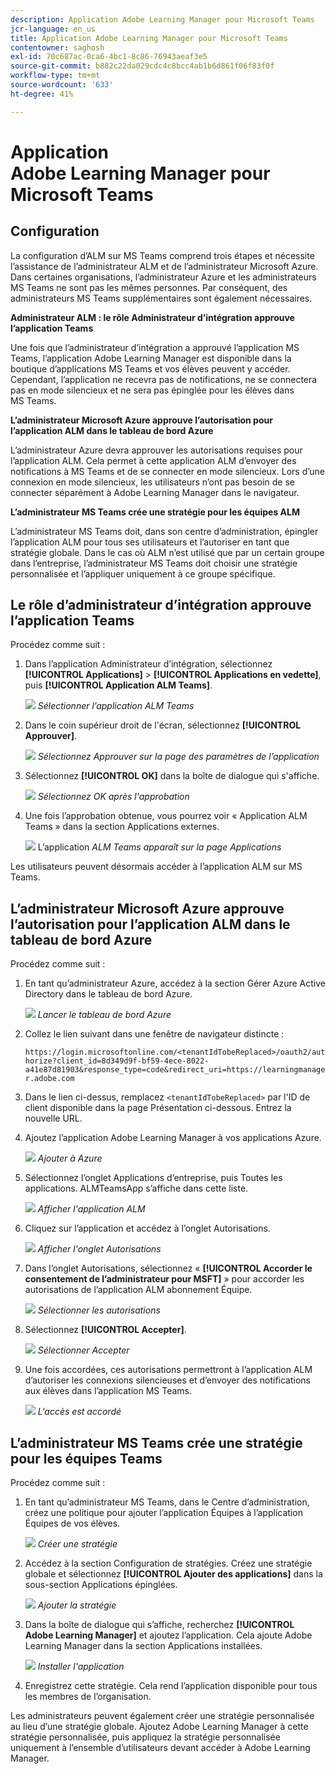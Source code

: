```yaml
---
description: Application Adobe Learning Manager pour Microsoft Teams
jcr-language: en_us
title: Application Adobe Learning Manager pour Microsoft Teams
contentowner: saghosh
exl-id: 70c687ac-0ca6-4bc1-8c86-76943aeaf3e5
source-git-commit: b882c22da029cdc4c8bcc4ab1b6d861f06f83f0f
workflow-type: tm+mt
source-wordcount: '633'
ht-degree: 41%

---
```


# Application Adobe Learning Manager pour Microsoft Teams

## Configuration

La configuration d’ALM sur MS Teams comprend trois étapes et nécessite l’assistance de l’administrateur ALM et de l’administrateur Microsoft Azure. Dans certaines organisations, l’administrateur Azure et les administrateurs MS Teams ne sont pas les mêmes personnes. Par conséquent, des administrateurs MS Teams supplémentaires sont également nécessaires.

**Administrateur ALM : le rôle Administrateur d’intégration approuve l’application Teams**

Une fois que l’administrateur d’intégration a approuvé l’application MS Teams, l’application Adobe Learning Manager est disponible dans la boutique d’applications MS Teams et vos élèves peuvent y accéder. Cependant, l’application ne recevra pas de notifications, ne se connectera pas en mode silencieux et ne sera pas épinglée pour les élèves dans MS Teams.

**L’administrateur Microsoft Azure approuve l’autorisation pour l’application ALM dans le tableau de bord Azure**

L’administrateur Azure devra approuver les autorisations requises pour l’application ALM. Cela permet à cette application ALM d’envoyer des notifications à MS Teams et de se connecter en mode silencieux. Lors d’une connexion en mode silencieux, les utilisateurs n’ont pas besoin de se connecter séparément à Adobe Learning Manager dans le navigateur.

**L’administrateur MS Teams crée une stratégie pour les équipes ALM**

L’administrateur MS Teams doit, dans son centre d’administration, épingler l’application ALM pour tous ses utilisateurs et l’autoriser en tant que stratégie globale. Dans le cas où ALM n’est utilisé que par un certain groupe dans l’entreprise, l’administrateur MS Teams doit choisir une stratégie personnalisée et l’appliquer uniquement à ce groupe spécifique.

## Le rôle d’administrateur d’intégration approuve l’application Teams

Procédez comme suit :

1. Dans l’application Administrateur d’intégration, sélectionnez **[!UICONTROL Applications]** > **[!UICONTROL Applications en vedette]**, puis **[!UICONTROL Application ALM Teams]**.

   ![](assets/featuredapps.jpg)
   *Sélectionner l’application ALM Teams*

1. Dans le coin supérieur droit de l&#39;écran, sélectionnez **[!UICONTROL Approuver]**.

   ![](assets/integration_admin_approval_form.jpg)
   *Sélectionnez Approuver sur la page des paramètres de l’application*

1. Sélectionnez **[!UICONTROL OK]** dans la boîte de dialogue qui s&#39;affiche.

   ![](assets/integration_admin_approved_dialog_box.jpg)
   *Sélectionnez OK après l&#39;approbation*

1. Une fois l’approbation obtenue, vous pourrez voir « Application ALM Teams » dans la section Applications externes.

   ![](assets/integration_admin_external_apps.jpg)
   L’application *ALM Teams apparaît sur la page Applications*

Les utilisateurs peuvent désormais accéder à l’application ALM sur MS Teams.

## L’administrateur Microsoft Azure approuve l’autorisation pour l’application ALM dans le tableau de bord Azure

Procédez comme suit :

1. En tant qu’administrateur Azure, accédez à la section Gérer Azure Active Directory dans le tableau de bord Azure.

   ![](assets/microsoft_azure.jpg)
   *Lancer le tableau de bord Azure*

1. Collez le lien suivant dans une fenêtre de navigateur distincte :

   `https://login.microsoftonline.com/<tenantIdTobeReplaced>/oauth2/authorize?client_id=8d349d9f-bf59-4ece-8022-a41e87d81903&response_type=code&redirect_uri=https://learningmanager.adobe.com`

1. Dans le lien ci-dessus, remplacez `<tenantIdTobeReplaced>` par l&#39;ID de client disponible dans la page Présentation ci-dessous. Entrez la nouvelle URL.

1. Ajoutez l’application Adobe Learning Manager à vos applications Azure.

   ![](assets/microsoft_azure_dashboard.jpg)
   *Ajouter à Azure*

1. Sélectionnez l’onglet Applications d’entreprise, puis Toutes les applications. ALMTeamsApp s’affiche dans cette liste.

   ![](assets/microsoft_azure_enterprise_applications.jpg)
   *Afficher l&#39;application ALM*

1. Cliquez sur l’application et accédez à l’onglet Autorisations.

   ![](assets/microsoft_azure_ALMTeamsNonProdApp.jpg)
   *Afficher l&#39;onglet Autorisations*

1. Dans l’onglet Autorisations, sélectionnez « **[!UICONTROL Accorder le consentement de l’administrateur pour MSFT]** » pour accorder les autorisations de l’application ALM abonnement Équipe.

   ![](assets/microsoft_azure_ALMTeamsNonProdApp_permissions.jpg)
   *Sélectionner les autorisations*

1. Sélectionnez **[!UICONTROL Accepter]**.

   ![](assets/microsoft_azure_ALMTeamsNonProdApp_permission_request.jpg)
   *Sélectionner Accepter*

1. Une fois accordées, ces autorisations permettront à l’application ALM d’autoriser les connexions silencieuses et d’envoyer des notifications aux élèves dans l’application MS Teams.

   ![](assets/microsoft_azure_ALMTeamsNonProdApp_permission_request_granted.jpg)
   *L&#39;accès est accordé*

## L’administrateur MS Teams crée une stratégie pour les équipes Teams

Procédez comme suit :

1. En tant qu’administrateur MS Teams, dans le Centre d’administration, créez une politique pour ajouter l’application Équipes à l’application Équipes de vos élèves.

   ![](assets/microsoft_teams_admin_center.png)
   *Créer une stratégie*

1. Accédez à la section Configuration de stratégies. Créez une stratégie globale et sélectionnez **[!UICONTROL Ajouter des applications]** dans la sous-section Applications épinglées.

   ![](assets/microsoft_teams_admin_center_add_installed_apps.png)
   *Ajouter la stratégie*

1. Dans la boîte de dialogue qui s’affiche, recherchez **[!UICONTROL Adobe Learning Manager]** et ajoutez l’application. Cela ajoute Adobe Learning Manager dans la section Applications installées.

   ![](assets/microsoft_teams_admin_center_installed_apps.png)
   *Installer l&#39;application*

1. Enregistrez cette stratégie. Cela rend l’application disponible pour tous les membres de l’organisation.

Les administrateurs peuvent également créer une stratégie personnalisée au lieu d’une stratégie globale. Ajoutez Adobe Learning Manager à cette stratégie personnalisée, puis appliquez la stratégie personnalisée uniquement à l’ensemble d’utilisateurs devant accéder à Adobe Learning Manager.
